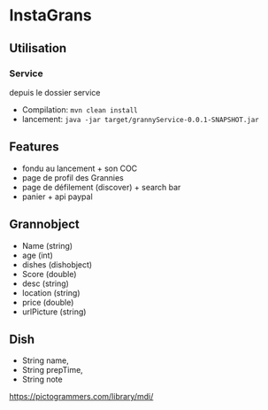 # InstaGrans


## Utilisation
### Service
depuis le dossier service
- Compilation: ``` mvn clean install ```
- lancement: ```java -jar target/grannyService-0.0.1-SNAPSHOT.jar```

## Features
- fondu au lancement + son COC
- page de profil des Grannies
- page de défilement (discover) + search bar
- panier + api paypal

## Grannobject
- Name (string)
- age (int)
- dishes (dishobject)
- Score (double)
- desc (string)
- location (string)
- price (double)
- urlPicture (string)

## Dish
- String name,
- String prepTime,
- String note




https://pictogrammers.com/library/mdi/
